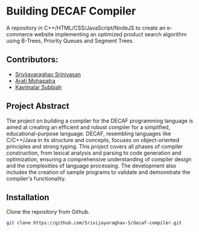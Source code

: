 # Building DECAF Compiler
A repository in C++/HTML/CSS/JavaScript/NodeJS to create an e-commerce website implementing an optimized product search algorithm using B-Trees, Priority Queues and Segment Trees.

## Contributors:
- [Srivijayaraghav Srinivasan](https://github.com/Srivijayaraghav-S)
- [Arati Mohapatra](https://github.com/aratimo)
- [Kavimalar Subbiah](https://github.com/KavimalarSubbiah)

## Project Abstract
The project on building a compiler for the DECAF programming language is aimed at creating an efficient and robust compiler for a simplified, educational-purpose language. DECAF, resembling languages like C/C++/Java in its structure and concepts, focuses on object-oriented principles and strong typing. This project covers all phases of compiler construction, from lexical analysis and parsing to code generation and optimization, ensuring a comprehensive understanding of compiler design and the complexities of language processing. The development also includes the creation of sample programs to validate and demonstrate the compiler's functionality.

## Installation
Clone the repository from Github.
```bash
git clone https://github.com/Srivijayaraghav-S/decaf-compiler.git
```
